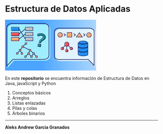 # Estructura de Datos Aplicadas

![Imagen de Estructura de datos](./img/imagened.jpeg)

En este **repositorio** se encuentra información de Estructura de Datos en Java, javaScript y Python

1. Conceptos básicos
1. Arreglos
1. Listas enlazadas 
1. Pilas y colas
1. Árboles binarios
***

**Aleks Andrew Garcia Granados**